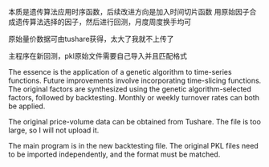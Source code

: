 本质是遗传算法应用时序函数，后续改进方向是加入时间切片函数
用原始因子合成遗传算法选择的因子，然后进行回测，月度周度换手均可

原始量价数据可由tushare获得，太大了我就不上传了

主程序在新回测，pkl原始文件需要自己导入并且匹配格式

The essence is the application of a genetic algorithm to time-series functions. Future improvements involve incorporating time-slicing functions.  
The original factors are synthesized using the genetic algorithm-selected factors, followed by backtesting. Monthly or weekly turnover rates can both be applied.  

The original price-volume data can be obtained from Tushare. The file is too large, so I will not upload it.  

The main program is in the new backtesting file. The original PKL files need to be imported independently, and the format must be matched.
